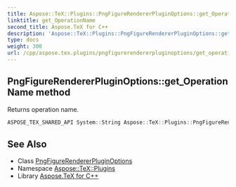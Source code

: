 ```yaml
---
title: Aspose::TeX::Plugins::PngFigureRendererPluginOptions::get_OperationName method
linktitle: get_OperationName
second_title: Aspose.TeX for C++
description: 'Aspose::TeX::Plugins::PngFigureRendererPluginOptions::get_OperationName method. Returns operation name in C++.'
type: docs
weight: 300
url: /cpp/aspose.tex.plugins/pngfigurerendererpluginoptions/get_operationname/
---
```

## PngFigureRendererPluginOptions::get_OperationName method


Returns operation name.

```cpp
ASPOSE_TEX_SHARED_API System::String Aspose::TeX::Plugins::PngFigureRendererPluginOptions::get_OperationName() override
```

## See Also

* Class [PngFigureRendererPluginOptions](../)
* Namespace [Aspose::TeX::Plugins](../../)
* Library [Aspose.TeX for C++](../../../)
